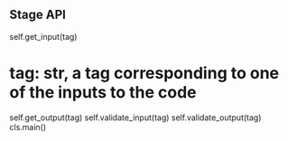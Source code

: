 Stage API
---------

self.get_input(tag)
# tag: str, a tag corresponding to one of the inputs to the code
self.get_output(tag)
self.validate_input(tag)
self.validate_output(tag)
cls.main()

